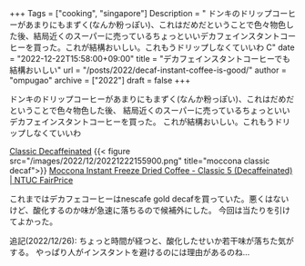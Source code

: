 +++
Tags = ["cooking", "singapore"]
Description = " ドンキのドリップコーヒーがあまりにもまずく(なんか粉っぽい)、これはだめだということで色々物色した後、結局近くのスーパーに売っているちょっといいデカフェインスタントコーヒーを買った。これが結構おいしい。これもうドリップしなくていいわ  C"
date = "2022-12-22T15:58:00+09:00"
title = "デカフェインスタントコーヒーでも結構おいしい"
url = "/posts/2022/decaf-instant-coffee-is-good/"
author = "ompugao"
archive = ["2022"]
draft = false
+++

<body>
<p>ドンキのドリップコーヒーがあまりにもまずく(なんか粉っぽい)、これはだめだということで色々物色した後、
結局近くのスーパーに売っているちょっといいデカフェインスタントコーヒーを買った。
これが結構おいしい。これもうドリップしなくていいわ</p>

<p><a href="https://www.moccona.com.au/our-coffee/classic-decaffeinated/">Classic Decaffeinated</a>
{{< figure src="/images/2022/12/20221222155900.png" title="moccona classic decaf">}}
<a href="https://www.fairprice.com.sg/product/moccona-classic-decaffeinated-coffee-100g-13052632">Moccona Instant Freeze Dried Coffee - Classic 5 (Decaffeinated) | NTUC FairPrice</a></p>

<p>これまではデカフェコーヒーはnescafe gold decafを買っていた。悪くはないけど、酸化するのか味が急速に落ちるので候補外にした。
今回は当たりを引けてよかった。</p>

<p>追記(2022/12/26):
ちょっと時間が経つと、酸化したせいか若干味が落ちた気がする。
やっぱり人がインスタントを避けるのには理由があるのね…</p>
</body>
